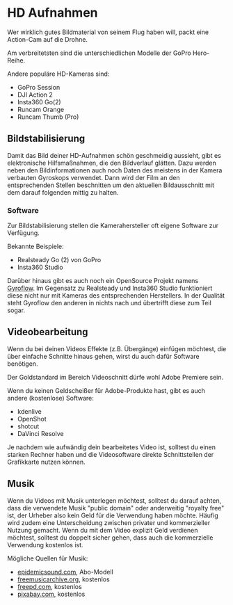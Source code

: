 # HD Aufnahmen

Wer wirklich gutes Bildmaterial von seinem Flug haben will, packt eine Action-Cam auf die Drohne.

Am verbreitetsten sind die unterschiedlichen Modelle der GoPro Hero-Reihe.

Andere populäre HD-Kameras sind:

- GoPro Session
- DJI Action 2
- Insta360 Go(2)
- Runcam Orange
- Runcam Thumb (Pro)

## Bildstabilisierung

Damit das Bild deiner HD-Aufnahmen schön geschmeidig aussieht, gibt es elektronische Hilfsmaßnahmen, die den Bildverlauf glätten. Dazu werden neben den Bildinformationen auch noch Daten des meistens in der Kamera verbauten Gyroskops verwendet. Dann wird der Film an den entsprechenden Stellen beschnitten um den aktuellen Bildausschnitt mit dem darauf folgenden mittig zu halten.

### Software

Zur Bildstabilisierung stellen die Kamerahersteller oft eigene Software zur Verfügung.

Bekannte Beispiele:

- Realsteady Go (2) von GoPro
- Insta360 Studio

Darüber hinaus gibt es auch noch ein OpenSource Projekt namens [Gyroflow](https://gyroflow.xyz/). Im Gegensatz zu Realsteady und Insta360 Studio funktioniert diese nicht nur mit Kameras des entsprechenden Herstellers. In der Qualität steht Gyroflow den anderen in nichts nach und übertrifft diese zum Teil sogar.

## Videobearbeitung

Wenn du bei deinen Videos Effekte (z.B. Übergänge) einfügen möchtest, die über einfache Schnitte hinaus gehen, wirst du auch dafür Software benötigen.

Der Goldstandard im Bereich Videoschnitt dürfe wohl Adobe Premiere sein.

Wenn du keinen Geldscheißer für Adobe-Produkte hast, gibt es auch andere (kostenlose) Software:

- kdenlive
- OpenShot
- shotcut
- DaVinci Resolve

Je nachdem wie aufwändig dein bearbeitetes Video ist, solltest du einen starken Rechner haben und die Videosoftware direkte Schnittstellen der Grafikkarte nutzen können.

## Musik

Wenn du Videos mit Musik unterlegen möchtest, solltest du darauf achten, dass die verwendete Musik "public domain" oder anderweitig "royalty free" ist, der Urheber also kein Geld für die Verwendung haben möchte. Häufig wird zudem eine Unterscheidung zwischen privater und kommerzieller Nutzung gemacht. Wenn du mit dem Video explizit Geld verdienen möchtest, solltest du doppelt sicher gehen, dass auch die kommerzielle Verwendung kostenlos ist.

Mögliche Quellen für Musik:

- [epidemicsound.com](https://www.epidemicsound.com/), Abo-Modell
- [freemusicarchive.org](https://freemusicarchive.org), kostenlos
- [freepd.com](https://freepd.com/), kostenlos
- [pixabay.com](https://pixabay.com), kostenlos
